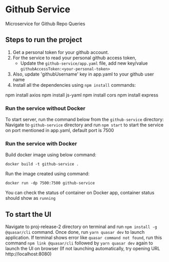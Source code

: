 # Github Service

Microservice for Github Repo Queries

## Steps to run the project

1. Get a personal token for your github account.
2. For the service to read your personal github access token,
   - Update the `github-service/app.yaml` file, add new key/value `githubAccessToken:<your-personal-token>`
3. Also, update 'githubUsername' key in app.yaml to your github user name
4. Install all the dependencies using `npm install` commands:

npm install axios
npm install js-yaml
npm install cors
npm install express

### Run the service without Docker

To start server, run the command below from the `github-service` directory:
Navigate to `github-service` directory and run `npm start` to start the service on port mentioned in app.yaml, default port is 7500

### Run the service with Docker

Build docker image using below command:

```
docker build -t github-service .
```
Run the image created using command:

```
docker run -dp 7500:7500 github-service
```
You can check the status of container on Docker app, container status should show as `running`

## To start the UI
Navigate to proj-release-2 directory on terminal and run `npm install -g @quasar/cli` command. 
Once done, run   `yarn quasar dev` to launch application. If terminal shows error like `quasar command not found`, run this command `npm link @quasar/cli` followed by `yarn quasar dev` again to launch the UI on browser (If not launching automatically, try opening URL http://localhost:8080)
